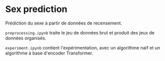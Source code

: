 # Sex prediction

Prédiction du sexe à partir de données de recensement.

`preprocessing.ipynb` traite le jeu de données brut et produit des jeux de données organisés.

`experiment.ipynb` contient l'expérimentation, avec un algorithme naïf et un algorithme à base d'encoder Transformer.
